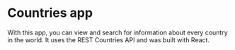 # Countries app
With this app, you can view and search for information about every country in the world.
It uses the REST Countries API and was built with React.